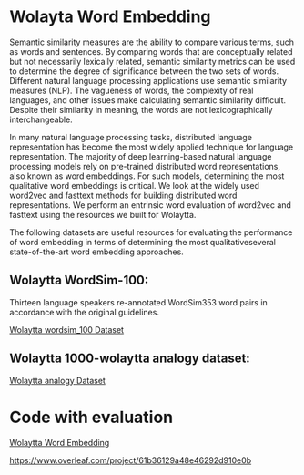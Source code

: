 # Wolayta Word Embedding

Semantic similarity measures are the ability to compare various terms, such as words and sentences. By comparing words that are conceptually related but not necessarily lexically related, semantic similarity metrics can be used to determine the degree of significance between the two sets of words. Different natural language processing applications use semantic similarity measures (NLP). The vagueness of words, the complexity of real languages, and other issues make calculating semantic similarity difficult. Despite their similarity in meaning, the words are not lexicographically interchangeable.

In many natural language processing tasks, distributed language representation has become the most widely applied technique for language representation. The majority of deep learning-based natural language processing models rely on pre-trained distributed word representations, also known as word embeddings. For such models, determining the most qualitative word embeddings is critical. We look at the widely used word2vec and fasttext methods for building distributed word representations. We perform an entrinsic word evaluation of word2vec and fasttext using the resources we built for Wolaytta.

The following datasets are useful resources for evaluating the performance of word embedding in terms of determining the most qualitativeseveral state-of-the-art word embedding approaches.

## Wolaytta WordSim-100: 

Thirteen language speakers re-annotated WordSim353 word pairs in accordance with the original guidelines.

[Wolaytta wordsim_100 Dataset](https://github.com/TewodrosAbebe/Computational-Semantic-/blob/master/wol-WordSim-100.txt)

## Wolaytta 1000-wolaytta analogy dataset:

[Wolaytta analogy Dataset](https://github.com/TewodrosAbebe/Computational-Semantic-/blob/master/Analogy-Datasets.txt)


# Code with evaluation

[Wolaytta Word Embedding](https://github.com/TewodrosAbebe/Computational-Semantic-/blob/master/Wolaytta_Word_Embedding.ipynb)

https://www.overleaf.com/project/61b36129a48e46292d910e0b

